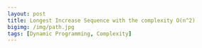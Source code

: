 ```yaml
---
layout: post
title: Longest Increase Sequence with the complexity O(n^2)
bigimg: /img/path.jpg
tags: [Dynamic Programming, Complexity]
---
```


